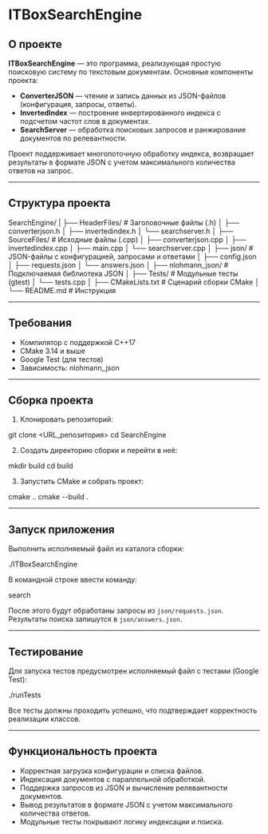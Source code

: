 ﻿# ITBoxSearchEngine

## О проекте

**ITBoxSearchEngine** — это программа, реализующая простую поисковую систему по текстовым документам. Основные компоненты проекта:

- **ConverterJSON** — чтение и запись данных из JSON-файлов (конфигурация, запросы, ответы).
- **InvertedIndex** — построение инвертированного индекса с подсчетом частот слов в документах.
- **SearchServer** — обработка поисковых запросов и ранжирование документов по релевантности.

Проект поддерживает многопоточную обработку индекса, возвращает результаты в формате JSON с учетом максимального количества ответов на запрос.

---

## Структура проекта

SearchEngine/
|
├── HeaderFiles/ # Заголовочные файлы (.h)
│ ├── converterjson.h
│ ├── invertedindex.h
│ └── searchserver.h
│
├── SourceFiles/ # Исходные файлы (.cpp)
│ ├── converterjson.cpp
│ ├── invertedindex.cpp
│ ├── main.cpp
│ └── searchserver.cpp
│
├── json/ # JSON-файлы с конфигурацией, запросами и ответами
│ ├── config.json
│ ├── requests.json
│ └── answers.json
│
├── nlohmann_json/ # Подключаемая библиотека JSON
│
├── Tests/ # Модульные тесты (gtest)
│ └── tests.cpp
│
├── CMakeLists.txt # Сценарий сборки CMake
│
└── README.md # Инструкция

---

## Требования

- Компилятор с поддержкой C++17
- CMake 3.14 и выше
- Google Test (для тестов)
- Зависимость: nlohmann_json

---

## Сборка проекта

1. Клонировать репозиторий:

git clone <URL_репозитория>
cd SearchEngine

2. Создать директорию сборки и перейти в неё:

mkdir build
cd build

3. Запустить CMake и собрать проект:

cmake ..
cmake --build .

---

## Запуск приложения

Выполнить исполняемый файл из каталога сборки:

./ITBoxSearchEngine

В командной строке ввести команду:

search

После этого будут обработаны запросы из `json/requests.json`. Результаты поиска запишутся в `json/answers.json`.

---

## Тестирование

Для запуска тестов предусмотрен исполняемый файл с тестами (Google Test):

./runTests

Все тесты должны проходить успешно, что подтверждает корректность реализации классов.

---

## Функциональность проекта

- Корректная загрузка конфигурации и списка файлов.
- Индексация документов с параллельной обработкой.
- Поддержка запросов из JSON и вычисление релевантности документов.
- Вывод результатов в формате JSON с учетом максимального количества ответов.
- Модульные тесты покрывают логику индексации и поиска.

